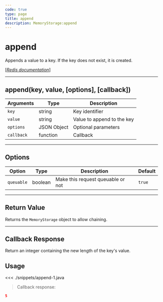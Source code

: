 ```yaml
---
code: true
type: page
title: append
description: MemoryStorage:append
---
```


# append

Appends a value to a key. If the key does not exist, it is created.

[[_Redis documentation_]](https://redis.io/commands/append)

---

## append(key, value, [options], [callback])

| Arguments  | Type        | Description                |
| ---------- | ----------- | -------------------------- |
| `key`      | string      | Key identifier             |
| `value`    | string      | Value to append to the key |
| `options`  | JSON Object | Optional parameters        |
| `callback` | function    | Callback                   |

---

## Options

| Option     | Type    | Description                       | Default |
| ---------- | ------- | --------------------------------- | ------- |
| `queuable` | boolean | Make this request queuable or not | `true`  |

---

## Return Value

Returns the `MemoryStorage` object to allow chaining.

---

## Callback Response

Return an integer containing the new length of the key's value.

## Usage

<<< ./snippets/append-1.java

> Callback response:

```json
5
```
